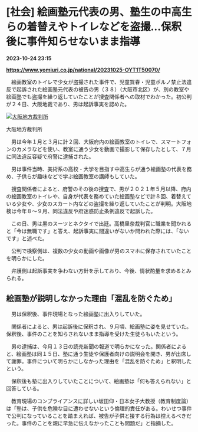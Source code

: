 # [社会] 絵画塾元代表の男、塾生の中高生らの着替えやトイレなどを盗撮…保釈後に事件知らせないまま指導

**2023-10-24 23:15**

**https://www.yomiuri.co.jp/national/20231025-OYT1T50070/**

　絵画教室のトイレで少女が盗撮された事件で、児童買春・児童ポルノ禁止法違反で起訴された絵画塾元代表の被告の男（３８）（大阪市北区）が、別の教室や絵画塾でも盗撮を繰り返していたことが捜査関係者への取材でわかった。初公判が２４日、大阪地裁であり、男は起訴事実を認めた。

[![大阪地方裁判所](https://www.yomiuri.co.jp/media/2023/10/20231025-OYT1I50025-1.jpg)](https://www.yomiuri.co.jp/pluralphoto/20231025-OYT1I50025/)

大阪地方裁判所

　男は今年１月と３月に計２回、大阪府内の絵画教室のトイレで、スマートフォンのカメラなどを使い、教室に通う少女を動画で撮影して保存したとして、７月に同法違反容疑で府警に逮捕された。

　男は事件当時、美術系の高校・大学を目指す中高生らが通う絵画塾の代表を務め、子供らが趣味などで学ぶ絵画教室の講師もしていた。

　捜査関係者によると、府警のその後の捜査で、男が２０２１年５月以降、府内の絵画教室のトイレや、自身が代表を務めていた絵画塾などで計８回、着替えている少女や、少女のスカート内などの盗撮を繰り返していたことが判明。大阪地検は今年８～９月、同法違反や府迷惑防止条例違反で起訴した。

　この日、男は黒のスーツとネクタイで出廷。高橋里奈裁判官に職業を聞かれると「今は無職です」と答え、起訴事実に間違いがないか問われた際には、「ないです」と述べた。

　公判で検察側は、複数の少女の動画や画像が男のスマホに保存されていたことを明らかにした。

　弁護側は起訴事実を争わない方針を示しており、今後、情状酌量を求めるとみられる。

絵画塾が説明しなかった理由「混乱を防ぐため」
----------------------

　男は保釈後、事件現場となった絵画塾に出入りしていた。

　関係者によると、男は起訴後に保釈され、９月頃、絵画塾に姿を見せていた。保釈後、事件のことを知らされないまま指導を受けた生徒らもいたという。

　男の逮捕は、今月１３日の読売新聞の報道で明らかになった。関係者によると、絵画塾は同１５日、塾に通う生徒や保護者向けの説明会を開き、男が出席して謝罪。事件について明らかにしなかった理由を「混乱を防ぐため」と釈明したという。

　保釈後も塾に出入りしていたことについて、絵画塾は「何も答えられない」と回答している。

　教育現場のコンプライアンスに詳しい坂田仰・日本女子大教授（教育制度論）は「塾は、子供を危険な目に遭わせないという倫理的責任がある。わいせつ事件で公判になっていることを踏まえれば、被告が子供と接する行為は控えるべきだった。事件のことを親に早急に伝えなかったことも問題だ」と指摘した。